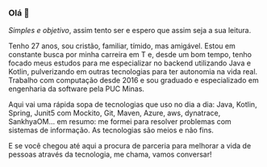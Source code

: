 ### Olá 👋

*Simples e objetivo*, assim tento ser e espero que assim seja a sua leitura.

Tenho 27 anos, sou cristão, familiar, tímido, mas amigável.
Estou em constante busca por minha carreira em T e, desde um bom tempo, tenho focado meus estudos para me especializar no backend utilizando Java e Kotlin,
pulverizando em outras tecnologias para ter autonomia na vida real.
Trabalho com computação desde 2016 e sou graduado e especializado em engenharia da software pela PUC Minas.

Aqui vai uma rápida sopa de tecnologias que uso no dia a dia: Java, Kotlin, Spring, Junit5 com Mockito, Git, Maven, Azure, aws, dynatrace, SankhyaOM...
em resumo: me formei para resolver problemas com sistemas de informação. As tecnologias são meios e não fins.

E se você chegou até aqui a procura de parceria para melhorar a vida de pessoas através da tecnologia, me chama, vamos conversar!
